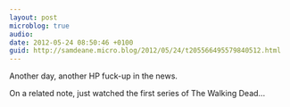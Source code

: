 ```yaml
---
layout: post
microblog: true
audio: 
date: 2012-05-24 08:50:46 +0100
guid: http://samdeane.micro.blog/2012/05/24/t205566495579840512.html
---
```

Another day, another HP fuck-up in the news. 

On a related note, just watched the first series of The Walking Dead...
